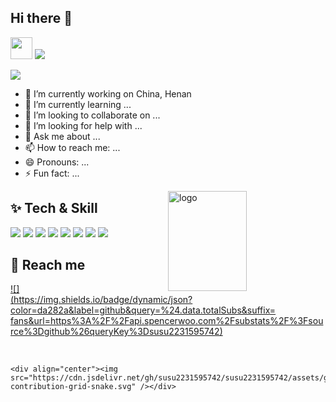 ## Hi there 👋
<img width='35' src='https://cdn.jsdelivr.net/gh/yesmore/img/img/pop_cat.gif'/>  <img src='https://readme-typing-svg.herokuapp.com?vCenter=true&height=25&lines=%F0%9D%91%AF%F0%9D%92%86%F0%9D%92%86%F0%9D%92%86%F0%9D%92%86%F0%9D%92%86%F0%9D%92%86%F0%9D%92%86%F0%9D%92%86%F0%9D%92%93%F0%9D%92%86~'/>

<a href='mailto:2231595742_at_qq.com'><img src='https://img.shields.io/badge/-2231595742@qq.com-911318?style=flat-square&logo=Mail.RU&logoColor=white&labelColor=c14438'/></a> 

- 🔭 I’m currently working on China, Henan
- 🌱 I’m currently learning ...
- 👯 I’m looking to collaborate on ...
- 🤔 I’m looking for help with ...
- 💬 Ask me about ...
- 📫 How to reach me: ...
- 😄 Pronouns: ...
- ⚡ Fun fact: ...



<img src="https://github-readme-stats.vercel.app/api?username=susu2231595742&show_icons=true&theme=vue" alt="logo" height="160" align="right" width="50%" />



## ✨ Tech & Skill


<p>
	<img src="https://img.shields.io/badge/SpringBoot-2.4.1-yellowgreen?style=for-the-badge&logo=springboot&logoColor=ffffff"/>
	<img src="https://img.shields.io/badge/SpringCloudAlibaba-2021.0.4.0-yellowgreen?style=for-the-badge&logo=springboot"/>
	<img src="https://img.shields.io/badge/-JavaScript-%23F7DF1C?style=for-the-badge&logo=javascript&logoColor=000000&labelColor=%23F7DF1C&color=%23FFCE5A"/>
	<img src="https://img.shields.io/badge/jquery-%230769AD.svg?style=for-the-badge&logo=jquery&logoColor=white"/>	
	<img src="https://img.shields.io/badge/-Vue.js-%232c3e50?style=for-the-badge&logo=vuedotjs"/>	
	<img src="https://img.shields.io/badge/-Git-%23F05032?style=for-the-badge&logo=git&logoColor=%23ffffff"/>    
	<img src="https://img.shields.io/badge/mysql-%2300f.svg?style=for-the-badge&logo=mysql&logoColor=white"/>
    <img src="https://img.shields.io/badge/redis-%23F05032.svg?style=for-the-badge&logo=redis&logoColor=white"/>
</p>


## 🤖 Reach me

[![](https://img.shields.io/badge/dynamic/json?color=da282a&label=github&query=%24.data.totalSubs&suffix= fans&url=https%3A%2F%2Fapi.spencerwoo.com%2Fsubstats%2F%3Fsource%3Dgithub%26queryKey%3Dsusu2231595742)](https://github.com/susu2231595742)

<br>

```
<div align="center"><img src="https://cdn.jsdelivr.net/gh/susu2231595742/susu2231595742/assets/github-contribution-grid-snake.svg" /></div>
```




